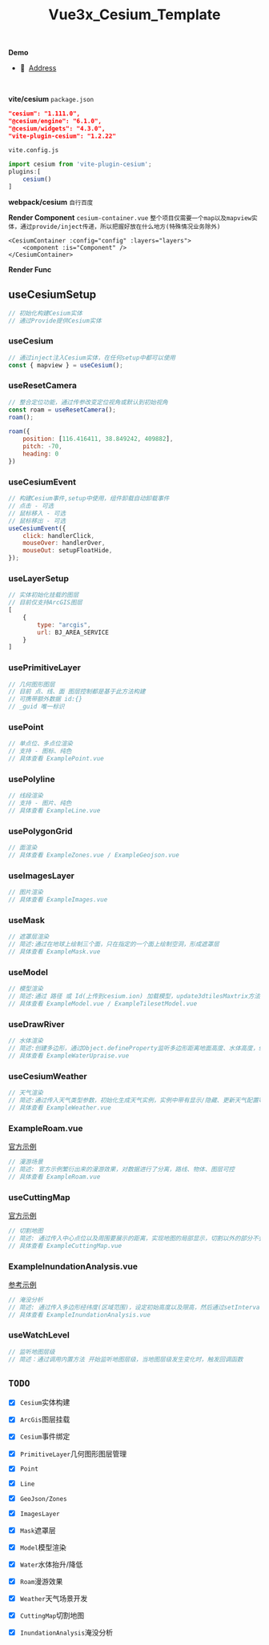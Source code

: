 <!--
 * @FilePath: \vue3x_cesium_template\README.md
 * @Author: abc-0886kAX-code
 * @Date: 2023-11-16 15:34:41
 * @LastEditors: abc-0886kAX-code
 * @LastEditTime: 2024-07-19 14:40:46
 * @Description: 
-->
<h1 align="center">Vue3x_Cesium_Template</h1>

<br>

<strong>Demo</strong>

- 📍&nbsp;&nbsp;[Address](http://152.136.167.65:8083/#/)
<br>


<strong>vite/cesium</strong>
`package.json`
```json
"cesium": "1.111.0",
"@cesium/engine": "6.1.0",
"@cesium/widgets": "4.3.0",
"vite-plugin-cesium": "1.2.22"
```
`vite.config.js`
```javascript
import cesium from 'vite-plugin-cesium';
plugins:[
    cesium()
]
```
<strong>webpack/cesium</strong>
`自行百度`

<strong>Render Component</strong>
`cesium-container.vue`
`整个项目仅需要一个map以及mapview实体，通过provide/inject传递，所以把握好放在什么地方(特殊情况业务除外)`

```vue
<CesiumContainer :config="config" :layers="layers">
    <component :is="Component" />
</CesiumContainer>
```

<strong>Render Func</strong>

## useCesiumSetup

```javascript
// 初始化构建Cesium实体
// 通过Provide提供Cesium实体
```

### useCesium

```javascript
// 通过inject注入Cesium实体，在任何setup中都可以使用
const { mapview } = useCesium();
```

### useResetCamera

```javascript
// 整合定位功能，通过传参改变定位视角或默认到初始视角
const roam = useResetCamera();
roam();

roam({
    position: [116.416411, 38.849242, 409882],
    pitch: -70,
    heading: 0
})
```

### useCesiumEvent

```javascript
// 构建Cesium事件,setup中使用，组件卸载自动卸载事件
// 点击 - 可选
// 鼠标移入 - 可选
// 鼠标移出 - 可选
useCesiumEvent({
    click: handlerClick,
    mouseOver: handlerOver,
    mouseOut: setupFloatHide,
});
```

### useLayerSetup

```javascript
// 实体初始化挂载的图层
// 目前仅支持ArcGIS图层
[
    {
        type: "arcgis",
        url: BJ_AREA_SERVICE
    }
]
```

### usePrimitiveLayer

```javascript
// 几何图形图层
// 目前 点、线、面 图层控制都是基于此方法构建
// 可携带额外数据 id:{}
// _guid 唯一标识
```


### usePoint

```javascript
// 单点位、多点位渲染
// 支持 - 图标、纯色
// 具体查看 ExamplePoint.vue
```

### usePolyline

```javascript
// 线段渲染
// 支持 - 图片、纯色
// 具体查看 ExampleLine.vue
```

### usePolygonGrid

```javascript
// 面渲染
// 具体查看 ExampleZones.vue / ExampleGeojson.vue 
```

### useImagesLayer

```javascript
// 图片渲染
// 具体查看 ExampleImages.vue 
```

### useMask

```javascript
// 遮罩层渲染
// 简述:通过在地球上绘制三个面，只在指定的一个面上绘制空洞，形成遮罩层
// 具体查看 ExampleMask.vue 
```

### useModel

```javascript
// 模型渲染
// 简述:通过 路径 或 Id(上传到cesium.ion) 加载模型，update3dtilesMaxtrix方法调整模型位置以及旋转角度
// 具体查看 ExampleModel.vue / ExampleTilesetModel.vue 
```

### useDrawRiver

```javascript
// 水体渲染
// 简述:创建多边形，通过Object.defineProperty监听多边形距离地面高度、水体高度，setInterval调整多边形高度以及距离地面高度
// 具体查看 ExampleWaterUpraise.vue 
```

### useCesiumWeather

```javascript
// 天气渲染
// 简述:通过传入天气类型参数，初始化生成天气实例，实例中带有显示/隐藏、更新天气配置等方法，并且天气类中增加watch监听，可实时更新天气配置，特殊业务需求可直接调用biz/Cesium/entity文件夹下的天气类
// 具体查看 ExampleWeather.vue 
```

### ExampleRoam.vue
[官方示例](https://sandcastle.cesium.com/?src=CZML%20Path.html)
```javascript
// 漫游场景
// 简述: 官方示例繁衍出来的漫游效果，对数据进行了分离，路线、物体、图层可控 
// 具体查看 ExampleRoam.vue 
```

### useCuttingMap
[官方示例](https://sandcastle.cesium.com/?src=Terrain%2520Clipping%2520Planes.html)
```javascript
// 切割地图
// 简述: 通过传入中心点位以及周围要展示的距离，实现地图的局部显示，切割以外的部分不会再加载以及请求图层等 (目前是一个正方形的，不会根据范围边界进行裁剪)
// 具体查看 ExampleCuttingMap.vue 
```

### ExampleInundationAnalysis.vue
[参考示例](https://blog.csdn.net/ljy1998dsb/article/details/125881260)
```javascript
// 淹没分析
// 简述: 通过传入多边形经纬度(区域范围)，设定初始高度以及限高，然后通过setInterval()设定每一次改变的值，达到淹没分析效果，本实例依托于视角(第一人称视角)以及地形
// 具体查看 ExampleInundationAnalysis.vue 
```

### useWatchLevel
```javascript
// 监听地图层级
// 简述：通过调用内置方法 开始监听地图层级，当地图层级发生变化时，触发回调函数
```

## `TODO`

- [x] `Cesium`实体构建
- [x] `ArcGis`图层挂载
- [x] `Cesium`事件绑定
- [x] `PrimitiveLayer`几何图形图层管理
- [x] `Point`
- [x] `Line`
- [x] `GeoJson/Zones`
- [x] `ImagesLayer`
- [x] `Mask`遮罩层
- [x] `Model`模型渲染
- [x] `Water`水体抬升/降低
- [x] `Roam`漫游效果
- [x] `Weather`天气场景开发
- [x] `CuttingMap`切割地图
- [x] `InundationAnalysis`淹没分析

